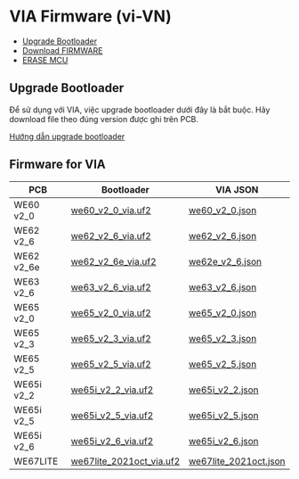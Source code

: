 # VIA Firmware (vi-VN)

* [Upgrade Bootloader](https://github.com/wekey-dev/firmware/wiki/UPGRADE-BOOTLOADER)
* [Download FIRMWARE](https://github.com/wekey-dev/firmware/wiki/FLASH-FIRMWARE-&-VIA-KEYMAP)
* [ERASE MCU](https://github.com/wekey-dev/firmware/wiki/ERASE-MCU)

## Upgrade Bootloader

Để sử dụng với VIA, việc upgrade bootloader dưới đây là bắt buộc. Hãy download file theo đúng version được ghi trên PCB.

[Hướng dẫn upgrade bootloader](https://github.com/wekey-dev/firmware/wiki/UPGRADE-BOOTLOADER)

## Firmware for VIA

| PCB        | Bootloader                   | VIA JSON                  |
|------------|------------------------------|---------------------------|
| WE60 v2_0  | [we60_v2_0_via.uf2](https://raw.githubusercontent.com/wekey-dev/firmware/master/via_firmware/we60_v2_0_via.uf2)        | [we60_v2_0.json](https://raw.githubusercontent.com/wekey-dev/firmware/master/via_json/we60_v2_0.json)        |
| WE62 v2_6  | [we62_v2_6_via.uf2](https://raw.githubusercontent.com/wekey-dev/firmware/master/via_firmware/we62_v2_6_via.uf2)        | [we62_v2_6.json](https://raw.githubusercontent.com/wekey-dev/firmware/master/via_json/we62_v2_6.json)        |
| WE62 v2_6e | [we62_v2_6e_via.uf2](https://raw.githubusercontent.com/wekey-dev/firmware/master/via_firmware/we62_v2_6e_via.uf2)       | [we62e_v2_6.json](https://raw.githubusercontent.com/wekey-dev/firmware/master/via_json/we62e_v2_6.json)       |
| WE63 v2_6  | [we63_v2_6_via.uf2](https://raw.githubusercontent.com/wekey-dev/firmware/master/via_firmware/we63_v2_6_via.uf2)        | [we63_v2_6.json](https://raw.githubusercontent.com/wekey-dev/firmware/master/via_json/we63_v2_6.json)        |
| WE65 v2_0  | [we65_v2_0_via.uf2](https://raw.githubusercontent.com/wekey-dev/firmware/master/via_firmware/we65_v2_0_via.uf2)        | [we65_v2_0.json](https://raw.githubusercontent.com/wekey-dev/firmware/master/via_json/we65_v2_0.json)        |
| WE65 v2_3  | [we65_v2_3_via.uf2](https://raw.githubusercontent.com/wekey-dev/firmware/master/via_firmware/we65_v2_3_via.uf2)        | [we65_v2_3.json](https://raw.githubusercontent.com/wekey-dev/firmware/master/via_json/we65_v2_3.json)        |
| WE65 v2_5  | [we65_v2_5_via.uf2](https://raw.githubusercontent.com/wekey-dev/firmware/master/via_firmware/we65_v2_5_via.uf2)        | [we65_v2_5.json](https://raw.githubusercontent.com/wekey-dev/firmware/master/via_json/we65_v2_5.json)        |
| WE65i v2_2 | [we65i_v2_2_via.uf2](https://raw.githubusercontent.com/wekey-dev/firmware/master/via_firmware/we65i_v2_2_via.uf2)       | [we65i_v2_2.json](https://raw.githubusercontent.com/wekey-dev/firmware/master/via_json/we65i_v2_2.json)       |
| WE65i v2_5 | [we65i_v2_5_via.uf2](https://raw.githubusercontent.com/wekey-dev/firmware/master/via_firmware/we65i_v2_5_via.uf2)       | [we65i_v2_5.json](https://raw.githubusercontent.com/wekey-dev/firmware/master/via_json/we65i_v2_5.json)       |
| WE65i v2_6 | [we65i_v2_6_via.uf2](https://raw.githubusercontent.com/wekey-dev/firmware/master/via_firmware/we65i_v2_6_via.uf2)       | [we65i_v2_6.json](https://raw.githubusercontent.com/wekey-dev/firmware/master/via_json/we65i_v2_6.json)       |
| WE67LITE   | [we67lite_2021oct_via.uf2](https://raw.githubusercontent.com/wekey-dev/firmware/master/via_firmware/we67lite_2021oct_via.uf2) | [we67lite_2021oct.json](https://raw.githubusercontent.com/wekey-dev/firmware/master/via_json/we67lite_2021oct.json) |




